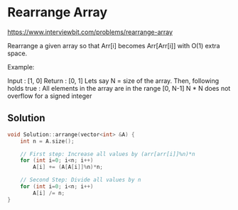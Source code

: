 # Rearrange Array

https://www.interviewbit.com/problems/rearrange-array

Rearrange a given array so that Arr[i] becomes Arr[Arr[i]] with O(1) extra space.

Example:

Input : [1, 0]
Return : [0, 1]
 Lets say N = size of the array. Then, following holds true :
All elements in the array are in the range [0, N-1]
N * N does not overflow for a signed integer

## Solution

```cpp
void Solution::arrange(vector<int> &A) {
    int n = A.size();

    // First step: Increase all values by (arr[arr[i]]%n)*n
    for (int i=0; i<n; i++)
        A[i] += (A[A[i]]%n)*n;

    // Second Step: Divide all values by n
    for (int i=0; i<n; i++) 
        A[i] /= n;
}
```

